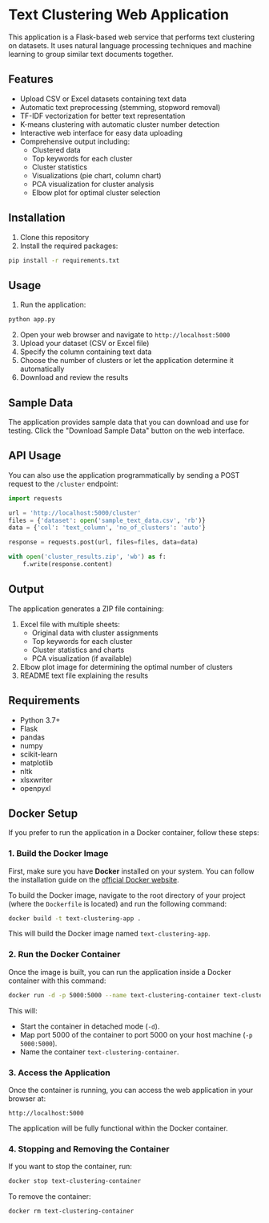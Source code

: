 # Text Clustering Web Application

This application is a Flask-based web service that performs text clustering on datasets. It uses natural language processing techniques and machine learning to group similar text documents together.

## Features

- Upload CSV or Excel datasets containing text data
- Automatic text preprocessing (stemming, stopword removal)
- TF-IDF vectorization for better text representation
- K-means clustering with automatic cluster number detection
- Interactive web interface for easy data uploading
- Comprehensive output including:
  - Clustered data
  - Top keywords for each cluster
  - Cluster statistics
  - Visualizations (pie chart, column chart)
  - PCA visualization for cluster analysis
  - Elbow plot for optimal cluster selection

## Installation

1. Clone this repository
2. Install the required packages:

```bash
pip install -r requirements.txt
```

## Usage

1. Run the application:

```bash
python app.py
```

2. Open your web browser and navigate to `http://localhost:5000`
3. Upload your dataset (CSV or Excel file)
4. Specify the column containing text data
5. Choose the number of clusters or let the application determine it automatically
6. Download and review the results

## Sample Data

The application provides sample data that you can download and use for testing. Click the "Download Sample Data" button on the web interface.

## API Usage

You can also use the application programmatically by sending a POST request to the `/cluster` endpoint:

```python
import requests

url = 'http://localhost:5000/cluster'
files = {'dataset': open('sample_text_data.csv', 'rb')}
data = {'col': 'text_column', 'no_of_clusters': 'auto'}

response = requests.post(url, files=files, data=data)

with open('cluster_results.zip', 'wb') as f:
    f.write(response.content)
```

## Output

The application generates a ZIP file containing:

1. Excel file with multiple sheets:
   - Original data with cluster assignments
   - Top keywords for each cluster
   - Cluster statistics and charts
   - PCA visualization (if available)
2. Elbow plot image for determining the optimal number of clusters
3. README text file explaining the results

## Requirements

- Python 3.7+
- Flask
- pandas
- numpy
- scikit-learn
- matplotlib
- nltk
- xlsxwriter
- openpyxl

## Docker Setup

If you prefer to run the application in a Docker container, follow these steps:

### 1. Build the Docker Image

First, make sure you have **Docker** installed on your system. You can follow the installation guide on the [official Docker website](https://docs.docker.com/get-docker/).

To build the Docker image, navigate to the root directory of your project (where the `Dockerfile` is located) and run the following command:

```bash
docker build -t text-clustering-app .
```

This will build the Docker image named `text-clustering-app`.

### 2. Run the Docker Container

Once the image is built, you can run the application inside a Docker container with this command:

```bash
docker run -d -p 5000:5000 --name text-clustering-container text-clustering-app
```

This will:

- Start the container in detached mode (`-d`).
- Map port 5000 of the container to port 5000 on your host machine (`-p 5000:5000`).
- Name the container `text-clustering-container`.

### 3. Access the Application

Once the container is running, you can access the web application in your browser at:

```
http://localhost:5000
```

The application will be fully functional within the Docker container.

### 4. Stopping and Removing the Container

If you want to stop the container, run:

```bash
docker stop text-clustering-container
```

To remove the container:

```bash
docker rm text-clustering-container
```
